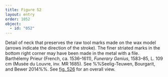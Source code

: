 ```yaml
---
title: Figure 52
layout: entry
order: 1052
object:
  - id: "052"
---
```


Detail of neck that preserves the raw tool marks made on the wax model (arrows indicate the direction of the stroke). The finer striated marks in the bottom right corner may have been made in the metal with a file. Barthélemy Prieur (French, ca. 1536–1611), *Funerary Genius*, 1583–85, L. 109 cm (Musée du Louvre, inv. MR 1685). See %%Seelig-Teuwen, Bourgarit, and Bewer 2014%%. See [fig. 526](/visual-atlas/526/) for an overall view.
